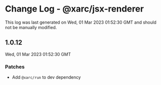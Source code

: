 # Change Log - @xarc/jsx-renderer

This log was last generated on Wed, 01 Mar 2023 01:52:30 GMT and should not be manually modified.

## 1.0.12
Wed, 01 Mar 2023 01:52:30 GMT

### Patches

- Add `@xarc/run` to dev dependency

